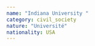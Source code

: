 ```yaml
---
name: "Indiana University "
category: civil_society
nature: "Université"
nationality: USA
---
```

    